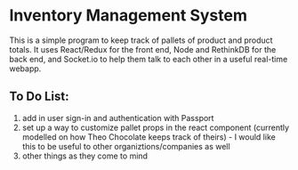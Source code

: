 # Inventory Management System

This is a simple program to keep track of pallets of product and product totals.  It uses React/Redux for the front end, Node and RethinkDB for the back end, and Socket.io to help them talk to each other in a useful real-time webapp.

## To Do List:
1. add in user sign-in and authentication with Passport
2. set up a way to customize pallet props in the react component (currently modelled on how Theo Chocolate keeps track of theirs) - I would like this to be useful to other organiztions/companies as well
3. other things as they come to mind
